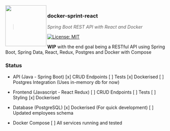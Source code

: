 <img src="http://i.imgur.com/3eS1lXz.png" align="left" width="128px" height="128px"/>

### **docker-sprint-react**
> *Spring Boot REST API with React and Docker*

[![License: MIT](https://img.shields.io/badge/License-MIT-yellow.svg)](https://opensource.org/licenses/MIT)

**WIP** with the end goal being a RESTful API using Spring Boot, Spring Data, React, Redux, Postgres and Docker with Compose


### Status
- API (Java - Spring Boot)
  [x] CRUD Endpoints
  [ ] Tests
  [x] Dockerised
  [ ] Postgres Integration (Uses in-memory db for now)

- Frontend (Javascript - React Redux)
  [ ] CRUD Endpoints
  [ ] Tests
  [ ] Styling
  [x] Dockerised

- Database (PostgreSQL)
  [x] Dockerised (For quick development)
  [ ] Updated employees schema

- Docker Compose
  [ ] All services running and tested
